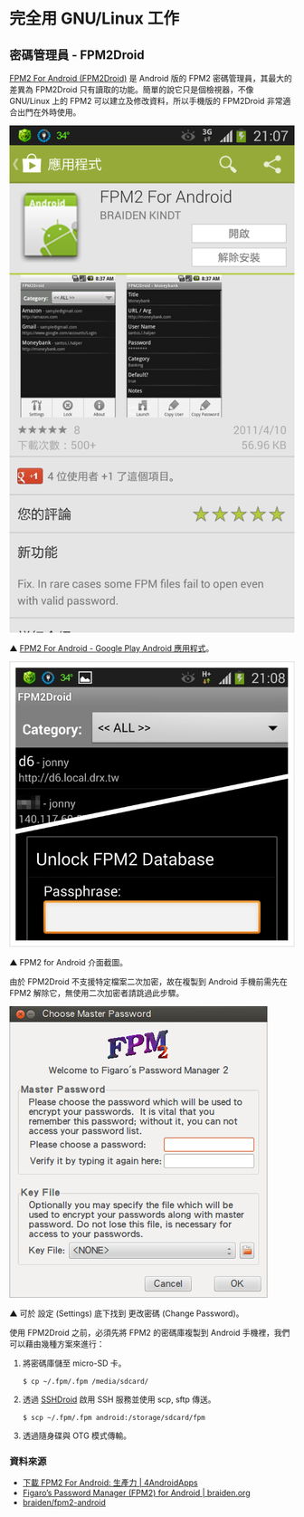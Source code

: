 # 完全用 GNU/Linux 工作

## 密碼管理員 - FPM2Droid

[FPM2 For Android (FPM2Droid)](https://play.google.com/store/apps/details?id=org.braiden.fpm2) 是 Android 版的 FPM2 密碼管理員，其最大的差異為 FPM2Droid 只有讀取的功能。簡單的說它只是個檢視器，不像 GNU/Linux 上的 FPM2 可以建立及修改資料，所以手機版的 FPM2Droid 非常適合出門在外時使用。

![2013-10-09-fpm2-10.png](imgs/2013-10-09-fpm2-10.png "2013-10-09-fpm2-10.png")

 ▲ [FPM2 For Android - Google Play Android 應用程式](https://play.google.com/store/apps/details?id=org.braiden.fpm2)。

![2013-10-09-fpm2-11.jpg](imgs/2013-10-09-fpm2-11.jpg "2013-10-09-fpm2-11.jpg")

 ▲ FPM2 for Android 介面截圖。

由於 FPM2Droid 不支援特定檔案二次加密，故在複製到 Android 手機前需先在 FPM2 解除它，無使用二次加密者請跳過此步驟。

![2013-10-09-fpm2-02.png](imgs/2013-10-09-fpm2-02.png "2013-10-09-fpm2-02.png")

 ▲ 可於 設定 (Settings) 底下找到 更改密碼 (Change Password)。

使用 FPM2Droid 之前，必須先將 FPM2 的密碼庫複製到 Android 手機裡，我們可以藉由幾種方案來進行：

1. 將密碼庫儲至 micro-SD 卡。

	   $ cp ~/.fpm/.fpm /media/sdcard/

2. 透過 [SSHDroid](https://play.google.com/store/apps/details?id=berserker.android.apps.sshdroid) 啟用 SSH 服務並使用 scp, sftp 傳送。

	   $ scp ~/.fpm/.fpm android:/storage/sdcard/fpm

3. 透過隨身碟與 OTG 模式傳輸。

### 資料來源

- [下載 FPM2 For Android: 生產力 | 4AndroidApps](http://tw.4androidapps.net/tag/productivity/fpm2-for-android-download-93568.html)
- [Figaro’s Password Manager (FPM2) for Android | braiden.org](http://braiden.org/?p=188)
- [braiden/fpm2-android](https://github.com/braiden/fpm2-android)


